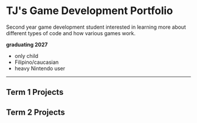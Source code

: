 # TJ's Game Development Portfolio
Second year game development student interested in learning more about different types of code and how various games work.

**graduating 2027**

  * only child
  * Filipino/caucasian
  * heavy Nintendo user

    


***

## Term 1 Projects

## Term 2 Projects
